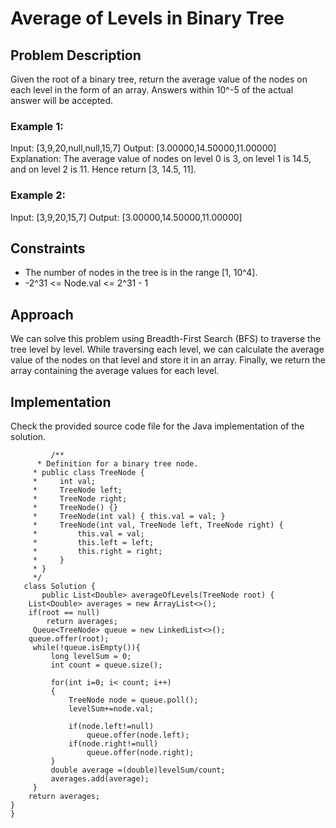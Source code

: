 # Average of Levels in Binary Tree

## Problem Description

Given the root of a binary tree, return the average value of the nodes on each level in the form of an array. Answers within 10^-5 of the actual answer will be accepted.

### Example 1:

Input:
[3,9,20,null,null,15,7]
Output:
[3.00000,14.50000,11.00000]
Explanation:
The average value of nodes on level 0 is 3, on level 1 is 14.5, and on level 2 is 11.
Hence return [3, 14.5, 11].

### Example 2:

Input:
[3,9,20,15,7]
Output:
[3.00000,14.50000,11.00000]

## Constraints

- The number of nodes in the tree is in the range [1, 10^4].
- -2^31 <= Node.val <= 2^31 - 1

## Approach

We can solve this problem using Breadth-First Search (BFS) to traverse the tree level by level. While traversing each level, we can calculate the average value of the nodes on that level and store it in an array. Finally, we return the array containing the average values for each level.

## Implementation

Check the provided source code file for the Java implementation of the solution.

             /**
          * Definition for a binary tree node.
         * public class TreeNode {
         *     int val;
         *     TreeNode left;
         *     TreeNode right;
         *     TreeNode() {}
         *     TreeNode(int val) { this.val = val; }
         *     TreeNode(int val, TreeNode left, TreeNode right) {
         *         this.val = val;
         *         this.left = left;
         *         this.right = right;
         *     }
         * }
         */
       class Solution {
           public List<Double> averageOfLevels(TreeNode root) {
        List<Double> averages = new ArrayList<>();
        if(root == null)
            return averages;
         Queue<TreeNode> queue = new LinkedList<>();
        queue.offer(root);
         while(!queue.isEmpty()){
             long levelSum = 0;
             int count = queue.size();
             
             for(int i=0; i< count; i++)
             {
                 TreeNode node = queue.poll();
                 levelSum+=node.val;
                 
                 if(node.left!=null)
                     queue.offer(node.left);
                 if(node.right!=null)
                     queue.offer(node.right);
             }
             double average =(double)levelSum/count;
             averages.add(average);
         }
        return averages;
    }
    }
